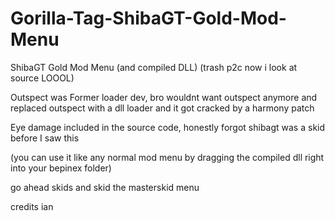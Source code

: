 # Gorilla-Tag-ShibaGT-Gold-Mod-Menu
ShibaGT Gold Mod Menu (and compiled DLL) (trash p2c now i look at source LOOOL)

Outspect was Former loader dev, bro wouldnt want outspect anymore and replaced outspect with a dll loader and it got cracked by a harmony patch

Eye damage included in the source code, honestly forgot shibagt was a skid before I saw this

(you can use it like any normal mod menu by dragging the compiled dll right into your bepinex folder)

go ahead skids and skid the masterskid menu

credits ian

